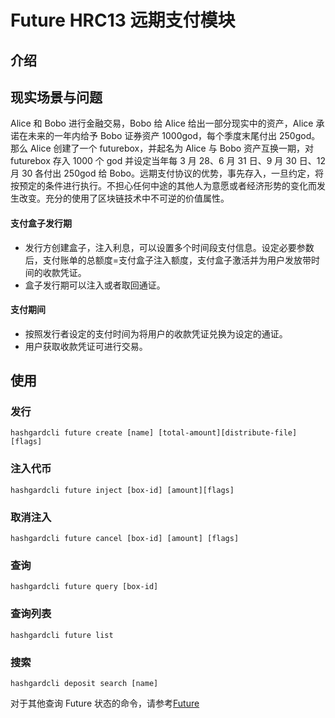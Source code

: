 # Future HRC13 远期支付模块

## 介绍

## 现实场景与问题
Alice 和 Bobo 进行金融交易，Bobo 给 Alice 给出一部分现实中的资产，Alice 承诺在未来的一年内给予 Bobo 证券资产 1000god，每个季度末尾付出 250god。那么 Alice 创建了一个 futurebox，并起名为 Alice 与 Bobo 资产互换一期，对 futurebox 存入 1000 个 god 并设定当年每 3 月 28、6 月 31 日、9 月 30 日、12 月 30 各付出 250god 给 Bobo。远期支付协议的优势，事先存入，一旦约定，将按预定的条件进行执行。不担心任何中途的其他人为意愿或者经济形势的变化而发生改变。充分的使用了区块链技术中不可逆的价值属性。
#### 支付盒子发行期

- 发行方创建盒子，注入利息，可以设置多个时间段支付信息。设定必要参数后，支付账单的总额度=支付盒子注入额度，支付盒子激活并为用户发放带时间的收款凭证。
- 盒子发行期可以注入或者取回通证。

#### 支付期间

- 按照发行者设定的支付时间为将用户的收款凭证兑换为设定的通证。
- 用户获取收款凭证可进行交易。

## 使用

### 发行
```shell
hashgardcli future create [name] [total-amount][distribute-file] [flags]
```

### 注入代币
```shell
hashgardcli future inject [box-id] [amount][flags]
```

### 取消注入
```shell
hashgardcli future cancel [box-id] [amount] [flags]
```

### 查询
```shell
hashgardcli future query [box-id]
```

### 查询列表
```shell
hashgardcli future list
```

### 搜索
```shell
hashgardcli deposit search [name]
```

对于其他查询 Future 状态的命令，请参考[Future](../cli/hashgardcli/future/README.md)
